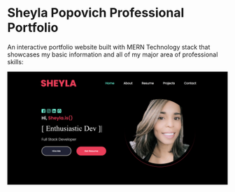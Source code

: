 # Sheyla Popovich Professional Portfolio

An interactive portfolio website built with MERN Technology stack that showcases my basic information and all of my major area of professional skills:



![](client\src\images\portfolio.png)